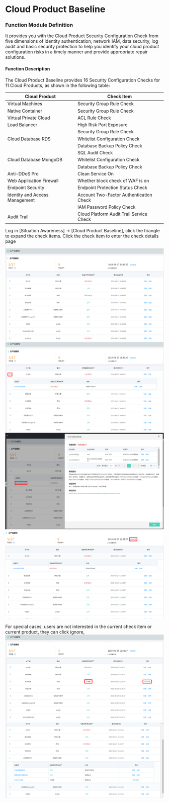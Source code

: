 # Cloud Product Baseline

### Function Module Definition

It provides you with the Cloud Product Security Configuration Check from five dimensions of identity authentication, network IAM, data security, log audit and basic security protection to help you identify your cloud product configuration risks in a timely manner and provide appropriate repair solutions.

#### Function Description

The Cloud Product Baseline provides 16 Security Configuration Checks for 11 Cloud Products, as shown in the following table:

|  Cloud Product   | Check Item  |
|  ----  | ----  |
| Virtual Machines  | Security Group Rule Check |
| Native Container  | Security Group Rule Check |
| Virtual Private Cloud  | ACL Rule Check |
| Load Balancer  |  High Risk Port Exposure |
|   | Security Group Rule Check |
| Cloud Database RDS  | Whitelist Configuration Check |
|   | Database Backup Policy Check |
|   | SQL Audit Check |
| Cloud Database MongoDB  | Whitelist Configuration Check |
|   | Database Backup Policy Check |
| Anti-DDoS Pro  | Clean Service On |
| Web Application Firewall  | Whether block check of WAF is on |
| Endpoint Security  | Endpoint Protection Status Check |
|  Identity and Access Management | Account Two-Factor Authentication Check |
|  | IAM Password Policy Check |
| Audit Trail  | Cloud Platform Audit Trail Service Check |

Log in [Situation Awareness] -> [Cloud Product Baseline], click the triangle to expand the check items. Click the check item to enter the check details page

![](../../../../image/Situational-Awareness/cloudbaseline-1.png)
![](../../../../image/Situational-Awareness/cloudbaseline-2.png)
![](../../../../image/Situational-Awareness/cloudbaseline-3.png)
![](../../../../image/Situational-Awareness/cloudbaseline-4.png)

For special cases, users are not interested in the current check item or current product, they can click ignore,
![](../../../../image/Situational-Awareness/cloudbaseline-5.png)
![](../../../../image/Situational-Awareness/cloudbaseline-6.png)
